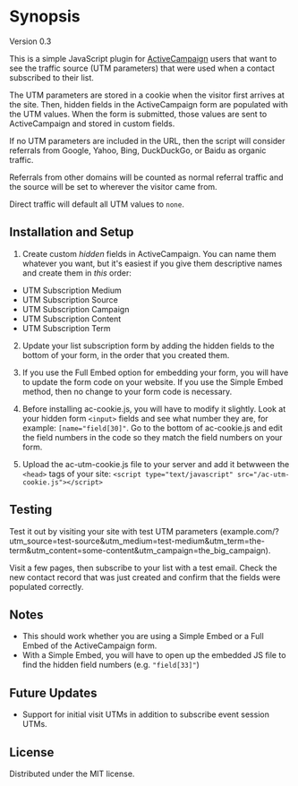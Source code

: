 
# Synopsis

Version 0.3

This is a simple JavaScript plugin for [ActiveCampaign](https://www.activecampaign.com/) users that want to see the traffic source (UTM parameters) that were used when a contact subscribed to their list. 

The UTM parameters are stored in a cookie when the visitor first arrives at the site. Then, hidden fields in the ActiveCampaign form are populated with the UTM values. When the form is submitted, those values are sent to ActiveCampaign and stored in custom fields.

If no UTM parameters are included in the URL, then the script will consider referrals from Google, Yahoo, Bing, DuckDuckGo, or Baidu as organic traffic. 

Referrals from other domains will be counted as normal referral traffic and the source will be set to wherever the visitor came from. 

Direct traffic will default all UTM values to `none`.

## Installation and Setup

1. Create custom *hidden* fields in ActiveCampaign. You can name them whatever you want, but it's easiest if you give them descriptive names and create them in *this* order:

- UTM Subscription Medium
- UTM Subscription Source
- UTM Subscription Campaign
- UTM Subscription Content
- UTM Subscription Term

2. Update your list subscription form by adding the hidden fields to the bottom of your form, in the order that you created them.

3. If you use the Full Embed option for embedding your form, you will have to update the form code on your website. If you use the Simple Embed method, then no change to your form code is necessary.

4. Before installing ac-cookie.js, you will have to modify it slightly. Look at your hidden form `<input>` fields and see what number they are, for example: `[name="field[30]"`. Go to the bottom of ac-cookie.js and edit the field numbers in the code so they match the field numbers on your form.

5. Upload the ac-utm-cookie.js file to your server and add it betwween the `<head>` tags of your site: `<script type="text/javascript" src="/ac-utm-cookie.js"></script>`


## Testing

Test it out by visiting your site with test UTM parameters (example.com/?utm_source=test-source&utm_medium=test-medium&utm_term=the-term&utm_content=some-content&utm_campaign=the_big_campaign). 

Visit a few pages, then subscribe to your list with a test email. Check the new contact record that was just created and confirm that the fields were populated correctly.

## Notes

* This should work whether you are using a Simple Embed or a Full Embed of the ActiveCampaign form.
* With a Simple Embed, you will have to open up the embedded JS file to find the hidden field numbers (e.g. `"field[33]"`)

## Future Updates

* Support for initial visit UTMs in addition to subscribe event session UTMs.

## License

Distributed under the MIT license.